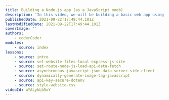 ```yaml
---
title: Building a Node.js app (as a JavaScript noob)
description: 'In this video, we will be building a basic web app using Node.js (Express.js) loading external API data using asynchronous JavaScript.'
publishedDate: 2021-09-22T17:49:44.101Z
lastModifiedDate: 2021-09-22T17:49:44.101Z
coverImage: ''
authors:
    - coderCoder
modules:
    - source: index
lessons:
    - source: intro
    - source: set-website-files-local-express-js-site
    - source: set-route-node-js-load-api-data-fetch
    - source: asynchronous-javascript-json-data-server-side-client
    - source: dynamically-generate-image-tag-javascript
    - source: api-key-secure-dotenv
    - source: style-website-css
videoId: wYALykLb5oY
---
```

